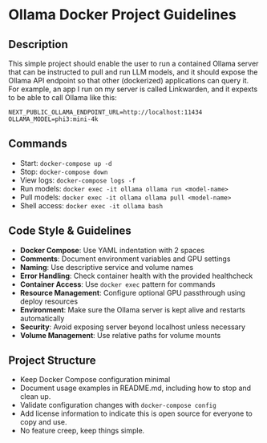 # Ollama Docker Project Guidelines

## Description
This simple project should enable the user to run a contained Ollama server that can be instructed to pull and run LLM models, and it should expose the Ollama API endpoint so that other (dockerized) applications can query it. For example, an app I run on my server is called Linkwarden, and it expexts to be able to call Ollama like this:

```
NEXT_PUBLIC_OLLAMA_ENDPOINT_URL=http://localhost:11434
OLLAMA_MODEL=phi3:mini-4k
```


## Commands
- Start: `docker-compose up -d`
- Stop: `docker-compose down`
- View logs: `docker-compose logs -f`
- Run models: `docker exec -it ollama ollama run <model-name>`
- Pull models: `docker exec -it ollama ollama pull <model-name>`
- Shell access: `docker exec -it ollama bash`

## Code Style & Guidelines
- **Docker Compose**: Use YAML indentation with 2 spaces
- **Comments**: Document environment variables and GPU settings 
- **Naming**: Use descriptive service and volume names
- **Error Handling**: Check container health with the provided healthcheck
- **Container Access**: Use `docker exec` pattern for commands
- **Resource Management**: Configure optional GPU passthrough using deploy resources
- **Environment**: Make sure the Ollama server is kept alive and restarts automatically
- **Security**: Avoid exposing server beyond localhost unless necessary
- **Volume Management**: Use relative paths for volume mounts

## Project Structure
- Keep Docker Compose configuration minimal
- Document usage examples in README.md, including how to stop and clean up. 
- Validate configuration changes with `docker-compose config`
- Add license information to indicate this is open source for everyone to copy and use. 
- No feature creep, keep things simple. 
